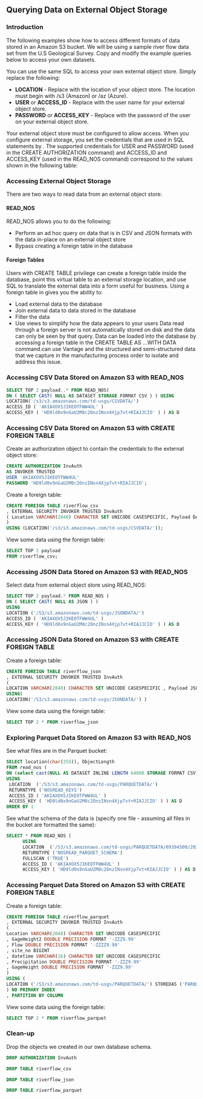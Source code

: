 ## Querying Data on External Object Storage


### Introduction

The following examples show how to access different formats of data stored in an Amazon S3 bucket. We will be using a sample river flow data set from the U.S Geological Survey. Copy and modify the example queries below to access your own datasets.

You can use the same SQL to access your own external object store. Simply replace the following:
* __LOCATION__ - Replace with the location of your object store. The location must begin with /s3 (Amazon) or /az (Azure).
* __USER__ or __ACCESS_ID__ - Replace with the user name for your external object store.
* __PASSWORD__ or __ACCESS_KEY__ - Replace with the password of the user on your external object store.

Your external object store must be configured to allow access.
When you configure external storage, you set the credentials that are used in SQL statements by . The supported credentials for USER and PASSWORD (used in the CREATE AUTHORIZATION command) and ACCESS_ID and ACCESS_KEY (used in the READ_NOS command) correspond to the values shown in the following table:

### Accessing External Object Storage

There are two ways to read data from an external object store:

#### READ_NOS

READ_NOS allows you to do the following:
* Perform an ad hoc query on data that is in CSV and JSON formats with the data in-place on an external object store
* Bypass creating a foreign table in the database

#### Foreign Tables

Users with CREATE TABLE privilege can create a foreign table inside the database, point this virtual table to an external storage location, and use SQL to translate the external data into a form useful for business.
Using a foreign table in gives you the ability to:
* Load external data to the database
* Join external data to data stored in the database
* Filter the data
* Use views to simplify how the data appears to your users
Data read through a foreign server is not automatically stored on disk and the data can only be seen by that query. Data can be loaded into the database by accessing a foreign table in the CREATE TABLE AS ...WITH DATA command.can use Vantage and the structured and semi-structured data that we capture in the manufacturing process order to isolate and address this issue.

### Accessing CSV Data Stored on Amazon S3 with READ_NOS

```sql
SELECT TOP 2 payload..* FROM READ_NOS(
ON ( SELECT CAST( NULL AS DATASET STORAGE FORMAT CSV ) ) USING
LOCATION('/s3/s3.amazonaws.com/td-usgs/CSVDATA/')
ACCESS_ID ( 'AKIAXOX5JIKEOTFWW4UL' )
ACCESS_KEY ( 'HD9ld0x9nGaU2M8c2OnzINsn4Xjp7vt+RIAJJCIO' ) ) AS D
```


### Accessing CSV Data Stored on Amazon S3 with CREATE FOREIGN TABLE

Create an authorization object to contain the credentials to the external object store:


```sql
CREATE AUTHORIZATION InvAuth
AS INVOKER TRUSTED
USER 'AKIAXOX5JIKEOTFWW4UL'
PASSWORD 'HD9ld0x9nGaU2M8c2OnzINsn4Xjp7vt+RIAJJCIO';
```

Create a foreign table:


```sql
CREATE FOREIGN TABLE riverflow_csv
, EXTERNAL SECURITY INVOKER TRUSTED InvAuth
( Location VARCHAR(2048) CHARACTER SET UNICODE CASESPECIFIC, Payload DATASET INLINE LENGTH 64000 STORAGE FORMAT CSV
)
USING (LOCATION('/s3/s3.amazonaws.com/td-usgs/CSVDATA/'));
```

View some data using the foreign table:


```sql
SELECT TOP 2 payload
FROM riverflow_csv;
```

### Accessing JSON Data Stored on Amazon S3 with READ_NOS

Select data from external object store using READ_NOS:


```sql
SELECT TOP 2 payload.* FROM READ_NOS (
ON ( SELECT CAST( NULL AS JSON ) )
USING
LOCATION ('/S3/s3.amazonaws.com/td-usgs/JSONDATA/')
ACCESS_ID ( 'AKIAXOX5JIKEOTFWW4UL' )
ACCESS_KEY ( 'HD9ld0x9nGaU2M8c2OnzINsn4Xjp7vt+RIAJJCIO' ) ) AS D
```


### Accessing JSON Data Stored on Amazon S3 with CREATE FOREIGN TABLE

Create a foreign table:


```sql
CREATE FOREIGN TABLE riverflow_json
, EXTERNAL SECURITY INVOKER TRUSTED InvAuth
(
LOCATION VARCHAR(2048) CHARACTER SET UNICODE CASESPECIFIC , Payload JSON INLINE LENGTH 32000 CHARACTER SET UNICODE )
USING(
LOCATION('/S3/s3.amazonaws.com/td-usgs/JSONDATA/') )
```


View some data using the foreign table:


```sql
SELECT TOP 2 * FROM riverflow_json
```


### Exploring Parquet Data Stored on Amazon S3 with READ_NOS

See what files are in the Parquet bucket:


```sql
SELECT location(char(255)), ObjectLength 
FROM read_nos (
ON (select cast(NULL AS DATASET INLINE LENGTH 64000 STORAGE FORMAT CSV))
USING 
 LOCATION  ('/S3/s3.amazonaws.com/td-usgs/PARQUETDATA/')
 RETURNTYPE ('NOSREAD_KEYS')
 ACCESS_ID ( 'AKIAXOX5JIKEOTFWW4UL' )
 ACCESS_KEY ( 'HD9ld0x9nGaU2M8c2OnzINsn4Xjp7vt+RIAJJCIO' ) ) AS D
ORDER BY 1
```


See what the schema of the data is (specify one file - assuming all files in the bucket are formatted the same):


```sql
SELECT * FROM READ_NOS (
      USING
      LOCATION  ('/S3/s3.amazonaws.com/td-usgs/PARQUETDATA/09394500/2018/06/27.parquet')
      RETURNTYPE ('NOSREAD_PARQUET_SCHEMA')
      FULLSCAN ('TRUE')
      ACCESS_ID ( 'AKIAXOX5JIKEOTFWW4UL' )
      ACCESS_KEY ( 'HD9ld0x9nGaU2M8c2OnzINsn4Xjp7vt+RIAJJCIO' ) ) AS D
```

### Accessing Parquet Data Stored on Amazon S3 with CREATE FOREIGN TABLE

Create a foreign table:


```sql
CREATE FOREIGN TABLE riverflow_parquet
, EXTERNAL SECURITY INVOKER TRUSTED InvAuth
(
Location VARCHAR(2048) CHARACTER SET UNICODE CASESPECIFIC
, GageHeight2 DOUBLE PRECISION FORMAT '-ZZZ9.99'
, Flow DOUBLE PRECISION FORMAT '-ZZZZ9.99'
, site_no BIGINT
, datetime VARCHAR(16) CHARACTER SET UNICODE CASESPECIFIC
, Precipitation DOUBLE PRECISION FORMAT '-ZZZ9.99'
, GageHeight DOUBLE PRECISION FORMAT '-ZZZ9.99'
)
USING (
LOCATION ('/S3/s3.amazonaws.com/td-usgs/PARQUETDATA/') STOREDAS ('PARQUET')
) NO PRIMARY INDEX
, PARTITION BY COLUMN 
```

View some data using the foreign table:


```sql
SELECT TOP 2 * FROM riverflow_parquet
```


### Clean-up

Drop the objects we created in our own database schema.


```sql
DROP AUTHORIZATION InvAuth
```

```sql
DROP TABLE riverflow_csv
```

```sql
DROP TABLE riverflow_json
```

```sql
DROP TABLE riverflow_parquet
```

